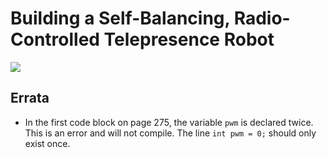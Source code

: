 # Building a Self-Balancing, Radio-Controlled Telepresence Robot

![](media/self-balancing.gif)

## Errata

* In the first code block on page 275, the variable `pwm` is declared twice.
This is an error and will not compile. 
The line `int pwm = 0;` should only exist once.
